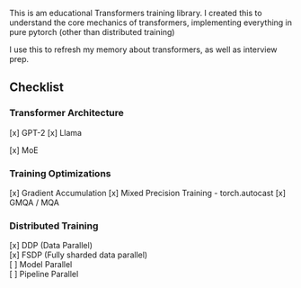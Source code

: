 
This is am educational Transformers training library. I created this to understand the core mechanics of transformers, implementing everything in pure pytorch (other than distributed training)

I use this to refresh my memory about transformers, as well as interview prep. 


## Checklist

### Transformer Architecture

[x] GPT-2
[x] Llama

[x] MoE 

### Training Optimizations

[x] Gradient Accumulation
[x] Mixed Precision Training - torch.autocast
[x] GMQA / MQA


### Distributed Training

[x] DDP (Data Parallel) <br>
[x] FSDP (Fully sharded data parallel) <br>
[ ] Model Parallel <br>
[ ] Pipeline Parallel <br>
  